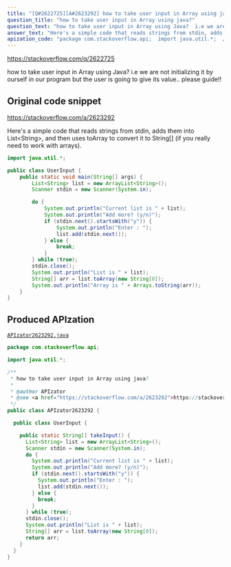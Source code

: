 ```yaml
---
title: "[Q#2622725][A#2623292] how to take user input in Array using java?"
question_title: "how to take user input in Array using java?"
question_text: "how to take user input in Array using Java?  i.e we are not initializing it by ourself in our program but the user is going to give its value.. please guide!!"
answer_text: "Here's a simple code that reads strings from stdin, adds them into List<String>, and then uses toArray to convert it to String[] (if you really need to work with arrays)."
apization_code: "package com.stackoverflow.api;  import java.util.*;  /**  * how to take user input in Array using java?  *  * @author APIzator  * @see <a href=\"https://stackoverflow.com/a/2623292\">https://stackoverflow.com/a/2623292</a>  */ public class APIzator2623292 {    public class UserInput {      public static String[] takeInput() {       List<String> list = new ArrayList<String>();       Scanner stdin = new Scanner(System.in);       do {         System.out.println(\"Current list is \" + list);         System.out.println(\"Add more? (y/n)\");         if (stdin.next().startsWith(\"y\")) {           System.out.println(\"Enter : \");           list.add(stdin.next());         } else {           break;         }       } while (true);       stdin.close();       System.out.println(\"List is \" + list);       String[] arr = list.toArray(new String[0]);       return arr;     }   } }"
---
```


https://stackoverflow.com/q/2622725

how to take user input in Array using Java? 
i.e we are not initializing it by ourself in our program but the user is going to give its value..
please guide!!



## Original code snippet

https://stackoverflow.com/a/2623292

Here&#x27;s a simple code that reads strings from stdin, adds them into List&lt;String&gt;, and then uses toArray to convert it to String[] (if you really need to work with arrays).

```java
import java.util.*;

public class UserInput {
    public static void main(String[] args) {
        List<String> list = new ArrayList<String>();
        Scanner stdin = new Scanner(System.in);

        do {
            System.out.println("Current list is " + list);
            System.out.println("Add more? (y/n)");
            if (stdin.next().startsWith("y")) {
                System.out.println("Enter : ");
                list.add(stdin.next());
            } else {
                break;
            }
        } while (true);
        stdin.close();
        System.out.println("List is " + list);
        String[] arr = list.toArray(new String[0]);
        System.out.println("Array is " + Arrays.toString(arr));
    }
}
```

## Produced APIzation

[`APIzator2623292.java`](https://github.com/pasqualesalza/apization-temp-data/raw/master/apizations/java/APIzator2623292.java)

```java
package com.stackoverflow.api;

import java.util.*;

/**
 * how to take user input in Array using java?
 *
 * @author APIzator
 * @see <a href="https://stackoverflow.com/a/2623292">https://stackoverflow.com/a/2623292</a>
 */
public class APIzator2623292 {

  public class UserInput {

    public static String[] takeInput() {
      List<String> list = new ArrayList<String>();
      Scanner stdin = new Scanner(System.in);
      do {
        System.out.println("Current list is " + list);
        System.out.println("Add more? (y/n)");
        if (stdin.next().startsWith("y")) {
          System.out.println("Enter : ");
          list.add(stdin.next());
        } else {
          break;
        }
      } while (true);
      stdin.close();
      System.out.println("List is " + list);
      String[] arr = list.toArray(new String[0]);
      return arr;
    }
  }
}

```